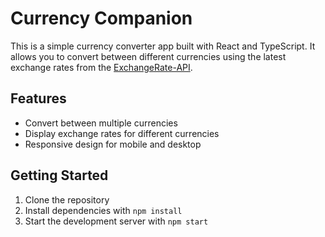 # Currency Companion

This is a simple currency converter app built with React and TypeScript. It allows you to convert between different currencies using the latest exchange rates from the [ExchangeRate-API](https://www.exchangerate-api.com/).

## Features

-   Convert between multiple currencies
-   Display exchange rates for different currencies
-   Responsive design for mobile and desktop

## Getting Started

1. Clone the repository
2. Install dependencies with `npm install`
3. Start the development server with `npm start`

